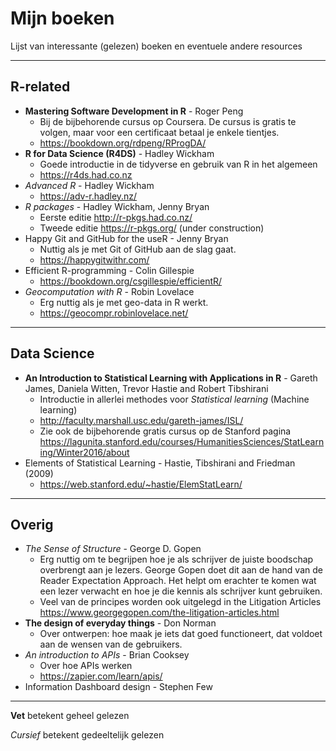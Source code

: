 # Mijn boeken

Lijst van interessante (gelezen) boeken en eventuele andere resources

---

## R-related

- **Mastering Software Development in R** - Roger Peng
    - Bij de bijbehorende cursus op Coursera. De cursus is gratis te volgen, maar voor een certificaat betaal je enkele tientjes.
    - <https://bookdown.org/rdpeng/RProgDA/>
- **R for Data Science (R4DS)** - Hadley Wickham
    - Goede introductie in de tidyverse en gebruik van R in het algemeen
    - <https://r4ds.had.co.nz>
- *Advanced R* - Hadley Wickham
    - <https://adv-r.hadley.nz/>
- *R packages* - Hadley Wickham, Jenny Bryan
    - Eerste editie <http://r-pkgs.had.co.nz/> 
    - Tweede editie <https://r-pkgs.org/> (under construction)
- Happy Git and GitHub for the useR - Jenny Bryan
    - Nuttig als je met Git of GitHub aan de slag gaat.
    - <https://happygitwithr.com/>
- Efficient R-programming - Colin Gillespie
    - <https://bookdown.org/csgillespie/efficientR/>
- *Geocomputation with R* - Robin Lovelace
    - Erg nuttig als je met geo-data in R werkt.
    - <https://geocompr.robinlovelace.net/>

---

## Data Science
-  **An Introduction to Statistical Learning with Applications in R** -  Gareth James, Daniela Witten, Trevor Hastie and Robert Tibshirani
    - Introductie in allerlei methodes voor *Statistical learning* (Machine learning)
    - <http://faculty.marshall.usc.edu/gareth-james/ISL/>
    - Zie ook de bijbehorende gratis cursus op de Stanford pagina
    <https://lagunita.stanford.edu/courses/HumanitiesSciences/StatLearning/Winter2016/about>
- Elements of Statistical Learning - Hastie, Tibshirani and Friedman (2009)
    - <https://web.stanford.edu/~hastie/ElemStatLearn/>

---

## Overig

- *The Sense of Structure* - George D. Gopen
    - Erg nuttig om te begrijpen hoe je als schrijver de juiste boodschap overbrengt aan je lezers. George Gopen doet dit aan de hand van de Reader Expectation Approach. Het helpt om erachter te komen wat een lezer verwacht en hoe je die kennis als schrijver kunt gebruiken.
    - Veel van de principes worden ook uitgelegd in the Litigation Articles <https://www.georgegopen.com/the-litigation-articles.html>
- **The design of everyday things** - Don Norman
    - Over ontwerpen: hoe maak je iets dat goed functioneert, dat voldoet aan de wensen van de gebruikers.
- *An introduction to APIs* - Brian Cooksey
    - Over hoe APIs werken
    - <https://zapier.com/learn/apis/>
- Information Dashboard design - Stephen Few

    

---    
    
**Vet** betekent geheel gelezen

*Cursief* betekent gedeeltelijk gelezen